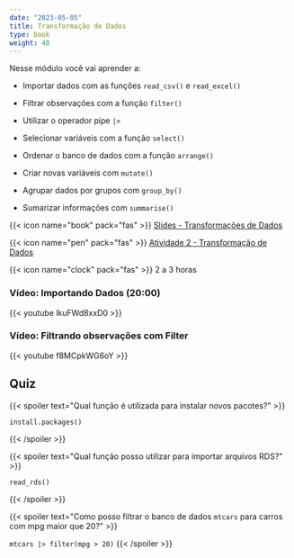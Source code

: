 ```yaml
---
date: "2023-05-05"
title: Transformação de Dados
type: book
weight: 40
---
```


Nesse módulo você vai aprender a:

- Importar dados com as funções `read_csv()` e `read_excel()`

- Filtrar observações com a função `filter()`

- Utilizar o operador pipe `|>`

- Selecionar variáveis com a função `select()`

- Ordenar o banco de dados com a função `arrange()`

- Criar novas variáveis com `mutate()`

- Agrupar dados por grupos com `group_by()`

- Sumarizar informações com `summarise()`


{{< icon name="book" pack="fas" >}} <a href="https://robsonol.github.io/workshop_r_ciencias_sociais/lecture/lecture2222">Slides - Transformações de Dados</a>

{{< icon name="pen" pack="fas" >}} <a href="https://robsonol.github.io/workshop_r_ciencias_sociais/lecture/lecture1#/title-slide">Atividade 2 - Transformação de Dados</a>

<!--more-->

{{< icon name="clock" pack="fas" >}} 2 a 3 horas

### Vídeo: Importando Dados (20:00)

{{< youtube lkuFWd8xxD0 >}}

### Vídeo: Filtrando observações com Filter

{{< youtube f8MCpkWG6oY >}}
 
## Quiz


{{< spoiler text="Qual função é utilizada para instalar novos pacotes?" >}}

`install.packages()`

{{< /spoiler >}}


{{< spoiler text="Qual função posso utilizar para importar arquivos RDS?" >}}

`read_rds()`

{{< /spoiler >}}

{{< spoiler text="Como posso filtrar o banco de dados `mtcars` para carros com mpg maior que 20?" >}}

`mtcars |> filter(mpg > 20)`
{{< /spoiler >}}

